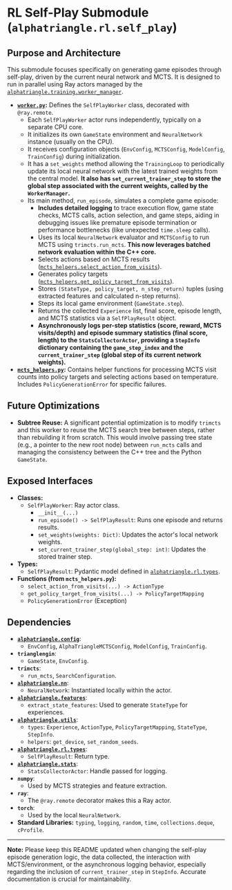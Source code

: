 
# RL Self-Play Submodule (`alphatriangle.rl.self_play`)

## Purpose and Architecture

This submodule focuses specifically on generating game episodes through self-play, driven by the current neural network and MCTS. It is designed to run in parallel using Ray actors managed by the [`alphatriangle.training.worker_manager`](../../training/worker_manager.py).

-   **[`worker.py`](worker.py):** Defines the `SelfPlayWorker` class, decorated with `@ray.remote`.
    -   Each `SelfPlayWorker` actor runs independently, typically on a separate CPU core.
    -   It initializes its own `GameState` environment and `NeuralNetwork` instance (usually on the CPU).
    -   It receives configuration objects (`EnvConfig`, `MCTSConfig`, `ModelConfig`, `TrainConfig`) during initialization.
    -   It has a `set_weights` method allowing the `TrainingLoop` to periodically update its local neural network with the latest trained weights from the central model. **It also has `set_current_trainer_step` to store the global step associated with the current weights, called by the `WorkerManager`.**
    -   Its main method, `run_episode`, simulates a complete game episode:
        -   **Includes detailed logging** to trace execution flow, game state checks, MCTS calls, action selection, and game steps, aiding in debugging issues like premature episode termination or performance bottlenecks (like unexpected `time.sleep` calls).
        -   Uses its local `NeuralNetwork` evaluator and `MCTSConfig` to run MCTS using `trimcts.run_mcts`. **This now leverages batched network evaluation within the C++ core.**
        -   Selects actions based on MCTS results ([`mcts_helpers.select_action_from_visits`](mcts_helpers.py)).
        -   Generates policy targets ([`mcts_helpers.get_policy_target_from_visits`](mcts_helpers.py)).
        -   Stores `(StateType, policy_target, n_step_return)` tuples (using extracted features and calculated n-step returns).
        -   Steps its local game environment (`GameState.step`).
        -   Returns the collected `Experience` list, final score, episode length, and MCTS statistics via a `SelfPlayResult` object.
        -   **Asynchronously logs per-step statistics (score, reward, MCTS visits/depth) and episode summary statistics (final score, length) to the `StatsCollectorActor`, providing a `StepInfo` dictionary containing the `game_step_index` and the `current_trainer_step` (global step of its current network weights).**
-   **[`mcts_helpers.py`](mcts_helpers.py):** Contains helper functions for processing MCTS visit counts into policy targets and selecting actions based on temperature. Includes `PolicyGenerationError` for specific failures.

## Future Optimizations

-   **Subtree Reuse:** A significant potential optimization is to modify `trimcts` and this worker to reuse the MCTS search tree between steps, rather than rebuilding it from scratch. This would involve passing tree state (e.g., a pointer to the new root node) between `run_mcts` calls and managing the consistency between the C++ tree and the Python `GameState`.

## Exposed Interfaces

-   **Classes:**
    -   `SelfPlayWorker`: Ray actor class.
        -   `__init__(...)`
        -   `run_episode() -> SelfPlayResult`: Runs one episode and returns results.
        -   `set_weights(weights: Dict)`: Updates the actor's local network weights.
        -   `set_current_trainer_step(global_step: int)`: Updates the stored trainer step.
-   **Types:**
    -   `SelfPlayResult`: Pydantic model defined in [`alphatriangle.rl.types`](../types.py).
-   **Functions (from `mcts_helpers.py`):**
    -   `select_action_from_visits(...) -> ActionType`
    -   `get_policy_target_from_visits(...) -> PolicyTargetMapping`
    -   `PolicyGenerationError` (Exception)

## Dependencies

-   **[`alphatriangle.config`](../../config/README.md)**:
    -   `EnvConfig`, `AlphaTriangleMCTSConfig`, `ModelConfig`, `TrainConfig`.
-   **`trianglengin`**:
    -   `GameState`, `EnvConfig`.
-   **`trimcts`**:
    -   `run_mcts`, `SearchConfiguration`.
-   **[`alphatriangle.nn`](../../nn/README.md)**:
    -   `NeuralNetwork`: Instantiated locally within the actor.
-   **[`alphatriangle.features`](../../features/README.md)**:
    -   `extract_state_features`: Used to generate `StateType` for experiences.
-   **[`alphatriangle.utils`](../../utils/README.md)**:
    -   `types`: `Experience`, `ActionType`, `PolicyTargetMapping`, `StateType`, `StepInfo`.
    -   `helpers`: `get_device`, `set_random_seeds`.
-   **[`alphatriangle.rl.types`](../types.py)**:
    -   `SelfPlayResult`: Return type.
-   **[`alphatriangle.stats`](../../stats/README.md)**:
    -   `StatsCollectorActor`: Handle passed for logging.
-   **`numpy`**:
    -   Used by MCTS strategies and feature extraction.
-   **`ray`**:
    -   The `@ray.remote` decorator makes this a Ray actor.
-   **`torch`**:
    -   Used by the local `NeuralNetwork`.
-   **Standard Libraries:** `typing`, `logging`, `random`, `time`, `collections.deque`, `cProfile`.

---

**Note:** Please keep this README updated when changing the self-play episode generation logic, the data collected, the interaction with MCTS/environment, or the asynchronous logging behavior, especially regarding the inclusion of `current_trainer_step` in `StepInfo`. Accurate documentation is crucial for maintainability.
